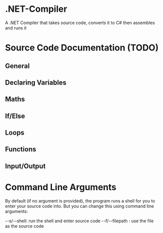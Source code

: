 # .NET-Compiler
A .NET Compiler that takes source code, converts it to C# then assembles and runs it

# Source Code Documentation (TODO)

## General

## Declaring Variables

## Maths

## If/Else

## Loops

## Functions

## Input/Output

# Command Line Arguments

By default (if no argument is provided), the program runs a shell for you to enter your source code into. But you can change this using command line arguments:

--s/--shell: run the shell and enter source code
--f/--filepath <path-to-file>: use the file <path-to-file> as the source code
